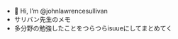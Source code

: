 - 👋 Hi, I’m @johnlawrencesullivan
- サリバン先生のメモ
- 多分野の勉強したことをつらつらisuueにしてまとめてく

<!---
johnlawrencesullivan/johnlawrencesullivan is a ✨ special ✨ repository because its `README.md` (this file) appears on your GitHub profile.
You can click the Preview link to take a look at your changes.
--->
